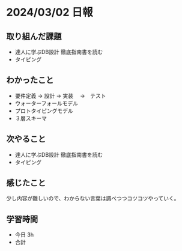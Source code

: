 # 2024/03/02 日報

## 取り組んだ課題
- 達人に学ぶDB設計 徹底指南書を読む
- タイピング

## わかったこと
- 要件定義 → 設計  → 実装　 →　テスト
- ウォーターフォールモデル
- プロトタイピングモデル
- ３層スキーマ

## 次やること
- 達人に学ぶDB設計 徹底指南書を読む
- タイピング

## 感じたこと
少し内容が難しいので、わからない言葉は調べつつコツコツやっていく。

## 学習時間
- 今日 3h
- 合計
